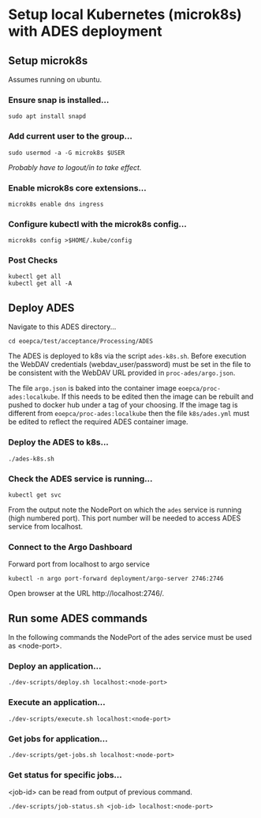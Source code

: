 # Setup local Kubernetes (microk8s) with ADES deployment

## Setup microk8s

Assumes running on ubuntu.

### Ensure snap is installed...

```
sudo apt install snapd
```

### Add current user to the group...

```
sudo usermod -a -G microk8s $USER
```
*Probably have to logout/in to take effect.*

### Enable microk8s core extensions...

```
microk8s enable dns ingress
```

### Configure kubectl with the microk8s config...

```
microk8s config >$HOME/.kube/config
```

### Post Checks

```
kubectl get all
kubectl get all -A
```

## Deploy ADES

Navigate to this ADES directory...

```
cd eoepca/test/acceptance/Processing/ADES
```

The ADES is deployed to k8s via the script `ades-k8s.sh`. Before execution the WebDAV credentials (webdav_user/password) must be set in the file to be consistent with the WebDAV URL provided in `proc-ades/argo.json`.

The file `argo.json` is baked into the container image `eoepca/proc-ades:localkube`. If this needs to be edited then the image can be rebuilt and pushed to docker hub under a tag of your choosing. If the image tag is different from `eoepca/proc-ades:localkube` then the file `k8s/ades.yml` must be edited to reflect the required ADES container image.

### Deploy the ADES to k8s...

```
./ades-k8s.sh
```

### Check the ADES service is running...

```
kubectl get svc
```

From the output note the NodePort on which the `ades` service is running (high numbered port). This port number will be needed to access ADES service from localhost.

### Connect to the Argo Dashboard

Forward port from localhost to argo service

```
kubectl -n argo port-forward deployment/argo-server 2746:2746
```

Open browser at the URL http://localhost:2746/.

## Run some ADES commands

In the following commands the NodePort of the ades service must be used as \<node-port>.

### Deploy an application...

```
./dev-scripts/deploy.sh localhost:<node-port>
```

### Execute an application...

```
./dev-scripts/execute.sh localhost:<node-port>
```

### Get jobs for application...

```
./dev-scripts/get-jobs.sh localhost:<node-port>
```

### Get status for specific jobs...

\<job-id> can be read from output of previous command.

```
./dev-scripts/job-status.sh <job-id> localhost:<node-port>
```
